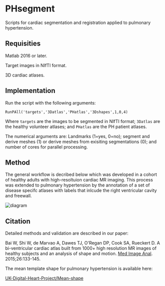 # PHsegment
Scripts for cardiac segmentation and registration applied to pulmonary hypertension.

## Requisities 
Matlab 2016 or later.

Target images in NIfTI format.

3D cardiac atlases.

## Implementation

Run the script with the following arguments:

```RunPAll('targets','3Datlas','PHatlas','3Dshapes',1,0,4)```

Where `targets` are the images to be segmented in NIfTI format; `3Datlas` are the healthy volunteer atlases; and `PHatlas` are the PH patient atlases.

The numerical arguments are: Landmarks (1=yes, 0=no); segment and derive meshes (1) or derive meshes from exisiting segmentations (0); and number of cores for parallel processing.

## Method
The general workflow is decribed below which was developed in a cohort of healthy adults with high-resoltuion cardiac MR imaging. This process was extended to pulmonary hypertension by the annotation of a set of disease specifc atlases with labels that inlcude the right ventricular cavity and freewall.

![diagram](https://github.com/UK-Digital-Heart-Project/PHsegment/blob/master/1-s2.0-S1361841515001346-fx1_lrg.jpg)

## Citation
Detailed methods and validation are described in our paper:

Bai W, Shi W, de Marvao A, Dawes TJ, O'Regan DP, Cook SA, Rueckert D. A bi-ventricular cardiac atlas built from 1000+ high resolution MR images of healthy subjects and an analysis of shape and motion. [Med Image Anal](http://dx.doi.org/10.1016/j.media.2015.08.009). 2015;26:133-145. 

The mean template shape for pulmonary hypertension is available here:

[UK-Digital-Heart-Project/Mean-shape](https://github.com/UK-Digital-Heart-Project/Mean-shape)
